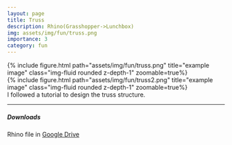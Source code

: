 ```yaml
---
layout: page
title: Truss
description: Rhino(Grasshopper->Lunchbox)
img: assets/img/fun/truss.png
importance: 3
category: fun
---
```


<div class="row">
    <div class="col-sm mt-3 mt-md-0">
        {% include figure.html path="assets/img/fun/truss.png" title="example image" class="img-fluid rounded z-depth-1" zoomable=true%}
    </div>
    <div class="col-sm mt-3 mt-md-0">
        {% include figure.html path="assets/img/fun/truss2.png" title="example image" class="img-fluid rounded z-depth-1" zoomable=true%}
    </div>    
</div>
<div class="caption">
    I followed a tutorial to design the truss structure.
</div>

------
##### <i class='fas fa-download'>**Downloads**</i>
Rhino file in [Google Drive](https://drive.google.com/file/d/1zgajVwjZzD3qc9vwp4p9aNZ-AFmPeXv3/view?usp=sharing)
